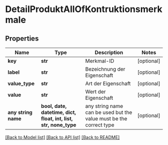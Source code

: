 # DetailProduktAllOfKontruktionsmerkmale


## Properties
Name | Type | Description | Notes
------------ | ------------- | ------------- | -------------
**key** | **str** | Merkmal-ID | [optional] 
**label** | **str** | Bezeichnung der Eigenschaft | [optional] 
**value_type** | **str** | Art der Eigenschaft | [optional] 
**value** | **str** | Wert der Eigenschaft | [optional] 
**any string name** | **bool, date, datetime, dict, float, int, list, str, none_type** | any string name can be used but the value must be the correct type | [optional]

[[Back to Model list]](../README.md#documentation-for-models) [[Back to API list]](../README.md#documentation-for-api-endpoints) [[Back to README]](../README.md)


